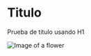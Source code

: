 # Titulo
Prueba de titulo usando H1

![Image of a flower](https://purepng.com/public/uploads/large/flower-4ms.png)
